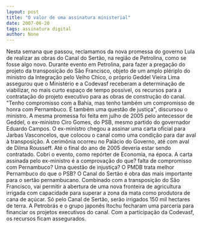 ```yaml
---
layout: post
title: "O valor de uma assinatura ministerial"
date: 2007-06-20
tags: assinatura digital
author: None
---
```

Nesta semana que passou, reclamamos da nova promessa do governo Lula de realizar as obras do Canal do Sert&atilde;o, na regi&atilde;o de Petrolina, como se fosse algo novo. 
Durante evento em Petrolina, para fazer a prega&ccedil;&atilde;o do projeto da transposi&ccedil;&atilde;o do S&atilde;o Francisco, objeto de um amplo pl&eacute;riplo do ministro da Integra&ccedil;&atilde;o pelo Velho Chico, o pr&oacute;prio Geddel Vieira Lima assegurou que o Minist&eacute;rio e a Codevasf receberam a determina&ccedil;&atilde;o de viabilizar, no mais curto espa&ccedil;o de tempo poss&iacute;vel, os recursos para a contrata&ccedil;&atilde;o do projeto executivo para as obras de constru&ccedil;&atilde;o do canal.
&quot;Tenho compromisso com a Bahia, mas tenho tamb&eacute;m um compromisso de honra com Pernambuco. &Eacute; tamb&eacute;m uma quest&atilde;o de justi&ccedil;a&quot;, discursou o ministro. 
A mesma promessa foi feita em julho de 2005 pelo antecessor de Geddel, o ex-ministro Ciro Gomes, do PSB, mesmo partido do governador Eduardo Campos. 
O ex-ministro chegou a assinar uma carta oficial para Jarbas Vasconcelos, que colocou o canal como uma condi&ccedil;&atilde;o para dar aval &agrave; transposi&ccedil;&atilde;o. A cerim&ocirc;nia ocorreu no Pal&aacute;cio do Governo, at&eacute; com aval de Dilma Rousseff. At&eacute; o final do ano de 2005 deveria estar sendo contratado. Cobri o evento, como rep&oacute;rter de Economia, na &eacute;poca.
A carta assinada pelo ex-ministro &eacute; a comprova&ccedil;&atilde;o do que? falta de compromisso com Pernambuco? Uma quest&atilde;o de injusti&ccedil;a? O PMDB trata melhor Pernambuco do que o PSB?
O Canal do Sert&atilde;o &eacute; obra das mais importante para o sert&atilde;o pernambucano. Combinado com a transposi&ccedil;&atilde;o do S&atilde;o Francisco, vai permitir a abertura de uma nova fronteira de agricultura irrigada com capacidade para superar a zona da mata como produtora de cana de a&ccedil;&uacute;car. S&oacute; pelo Canal de Sert&atilde;o, ser&atilde;o irrigados 150 mil hectares de terra. A Petrobr&aacute;s e o grupo japon&ecirc;s Itochu fecharam uma parceria para financiar os projetos executivos do canal. Com a participa&ccedil;&atilde;o da Codevasf, os recursos ficam assegurados. 